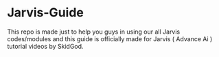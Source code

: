 # Jarvis-Guide
This repo is made just to help you guys in using our all Jarvis codes/modules and this guide is officially made for Jarvis ( Advance Ai ) tutorial videos by SkidGod.
